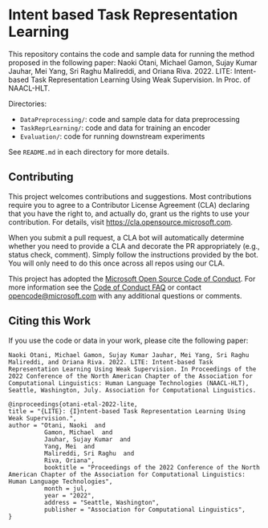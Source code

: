 # Intent based Task Representation Learning

This repository contains the code and sample data for running the method proposed in the following paper: Naoki Otani, Michael Gamon, Sujay Kumar Jauhar, Mei Yang, Sri Raghu Malireddi, and Oriana Riva. 2022. LITE: Intent-based Task Representation Learning Using Weak Supervision. In Proc. of NAACL-HLT.

Directories:

- `DataPreprocessing/`: code and sample data for data preprocessing
- `TaskReprLearning/`: code and data for training an encoder
- `Evaluation/`: code for running downstream experiments

See `README.md` in each directory for more details.


## Contributing

This project welcomes contributions and suggestions.  Most contributions require you to agree to a
Contributor License Agreement (CLA) declaring that you have the right to, and actually do, grant us
the rights to use your contribution. For details, visit https://cla.opensource.microsoft.com.

When you submit a pull request, a CLA bot will automatically determine whether you need to provide
a CLA and decorate the PR appropriately (e.g., status check, comment). Simply follow the instructions
provided by the bot. You will only need to do this once across all repos using our CLA.

This project has adopted the [Microsoft Open Source Code of Conduct](https://opensource.microsoft.com/codeofconduct/).
For more information see the [Code of Conduct FAQ](https://opensource.microsoft.com/codeofconduct/faq/) or
contact [opencode@microsoft.com](mailto:opencode@microsoft.com) with any additional questions or comments.

## Citing this Work

If you use the code or data in your work, please cite the following paper:

```
Naoki Otani, Michael Gamon, Sujay Kumar Jauhar, Mei Yang, Sri Raghu Malireddi, and Oriana Riva. 2022. LITE: Intent-based Task Representation Learning Using Weak Supervision. In Proceedings of the 2022 Conference of the North American Chapter of the Association for Computational Linguistics: Human Language Technologies (NAACL-HLT), Seattle, Washington, July. Association for Computational Linguistics.

@inproceedings{otani-etal-2022-lite,
title = "{LITE}: {I}ntent-based Task Representation Learning Using Weak Supervision.",
author = "Otani, Naoki  and
          Gamon, Michael  and
          Jauhar, Sujay Kumar  and
          Yang, Mei  and
          Malireddi, Sri Raghu  and
          Riva, Oriana",
          booktitle = "Proceedings of the 2022 Conference of the North American Chapter of the Association for Computational Linguistics: Human Language Technologies",
          month = jul,
          year = "2022",
          address = "Seattle, Washington",
          publisher = "Association for Computational Linguistics",
}
```

